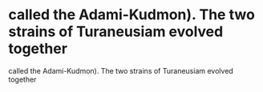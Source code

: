 # called the Adami-Kudmon). The two strains of Turaneusiam evolved together

called the Adami-Kudmon). The two strains of Turaneusiam evolved together